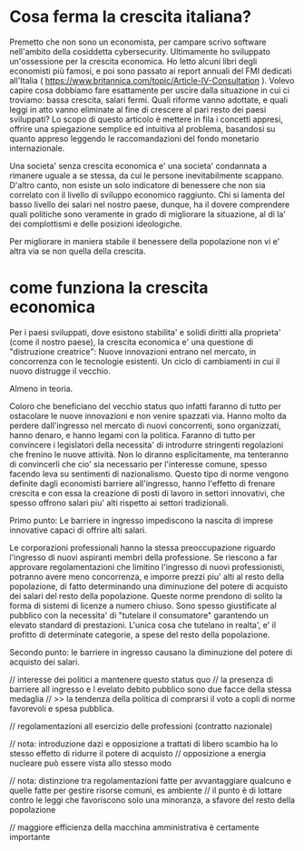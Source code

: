 # Cosa ferma la crescita italiana?

Premetto che non sono un economista, per campare scrivo software nell'ambito della cosiddetta cybersecurity.
Ultimamente ho sviluppato un'ossessione per la crescita economica.
Ho letto alcuni libri degli economisti più famosi, e poi sono passato ai report annuali del FMI dedicati all'Italia 
( https://www.britannica.com/topic/Article-IV-Consultation ).
Volevo capire cosa dobbiamo fare esattamente per uscire dalla situazione in cui ci troviamo: bassa crescita, salari fermi.
Quali riforme vanno adottate, e quali leggi in atto vanno eliminate al fine di crescere al pari resto dei paesi sviluppati?
Lo scopo di questo articolo è mettere in fila i concetti appresi, offrire una spiegazione semplice ed intuitiva
al problema, basandosi su quanto appreso leggendo le raccomandazioni del fondo monetario internazionale.

Una societa' senza crescita economica e' una societa' condannata a rimanere uguale a se stessa, da cui le persone inevitabilmente scappano.
D'altro canto, non esiste un solo indicatore di benessere che non sia correlato con il livello di sviluppo economico raggiunto.
Chi si lamenta del basso livello dei salari nel nostro paese, dunque, ha il dovere comprendere quali politiche 
sono veramente in grado di migliorare la situazione, al di la' dei complottismi e delle posizioni ideologiche. 

Per migliorare in maniera stabile il benessere della popolazione non vi e' altra via se non quella della crescita.

# come funziona la crescita economica
Per i paesi sviluppati, dove esistono stabilita' e solidi diritti alla proprieta' (come il nostro paese),
la crescita economica e' una questione di "distruzione creatrice": 
Nuove innovazioni entrano nel mercato, in concorrenza con le tecnologie esistenti.
Un ciclo di cambiamenti in cui il nuovo distrugge il vecchio. 

Almeno in teoria.

Coloro che beneficiano del vecchio status quo infatti faranno di tutto per ostacolare le nuove innovazioni e non venire spazzati via.
Hanno molto da perdere dall'ingresso nel mercato di nuovi concorrenti, sono organizzati, hanno denaro, e hanno legami con la politica.
Faranno di tutto per convincere i legislatori della necessita' di introdurre stringenti regolazioni che frenino le nuove attività. 
Non lo diranno esplicitamente, ma tenteranno di convincerli che cio' sia necessario per l'interesse comune,
spesso facendo leva su sentimenti di nazionalismo.
Questo tipo di norme vengono definite dagli economisti barriere all'ingresso, hanno l'effetto di frenare crescita e con essa la
creazione di posti di lavoro in settori innovativi, che spesso offrono salari piu' alti rispetto ai settori tradizionali.

Primo punto: Le barriere in ingresso impediscono la nascita di imprese innovative capaci di offrire alti salari.

Le corporazioni professionali hanno la stessa preoccupazione riguardo l'ingresso di nuovi aspiranti membri della professione.
Se riescono a far approvare regolamentazioni che limitino l'ingresso di nuovi professionisti, potranno avere meno concorrenza,
e imporre prezzi piu' alti al resto della popolazione, di fatto determinando
una diminuzione del potere di acquisto dei salari del resto della popolazione.
Queste norme prendono di solito la forma di sistemi di licenze a numero chiuso. Sono spesso giustificate al pubblico
con la necessita' di "tutelare il consumatore" garantendo un elevato standard di prestazioni.
L'unica cosa che tutelano in realta', e' il profitto di determinate categorie, a spese del resto della popolazione.

Secondo punto: le barriere in ingresso causano la diminuzione del potere di acquisto dei salari.

// interesse dei politici a mantenere questo status quo
// la presenza di barriere all ingresso e l evelato debito pubblico sono due facce della stessa medaglia 
// >> la tendenza della politica di comprarsi il voto a copli di norme favorevoli e spesa pubblica. 

// regolamentazioni all esercizio delle professioni (contratto nazionale)

// nota: introduzione dazi e opposizione a trattati di libero scambio ha lo stesso effetto di ridurre il potere di acquisto
// opposizione a energia nucleare può essere vista allo stesso modo

// nota: distinzione tra regolamentazioni fatte per avvantaggiare qualcuno e quelle fatte per gestire risorse comuni, es ambiente
// il punto è di lottare contro le leggi che favoriscono solo una minoranza, a sfavore del resto della popolazione

// maggiore efficienza della macchina amministrativa è certamente importante

